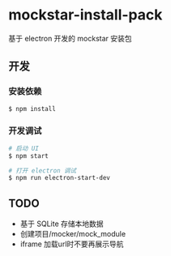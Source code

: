 # mockstar-install-pack

基于 electron 开发的 mockstar 安装包

## 开发

### 安装依赖

```bash
$ npm install
```

### 开发调试

```bash
# 启动 UI
$ npm start

# 打开 electron 调试
$ npm run electron-start-dev

```

## TODO 

- 基于 SQLite 存储本地数据
- 创建项目/mocker/mock_module
- iframe 加载url时不要再展示导航
